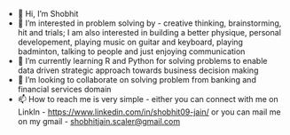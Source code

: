 - 👋 Hi, I’m Shobhit 
- 👀 I’m interested in problem solving by - creative thinking, brainstorming, hit and trials; I am also interested in building a better physique, personal developement, playing music on guitar and keyboard, playing badminton, talking to people and just enjoying communication 
- 🌱 I’m currently learning R and Python for solving problems to enable data driven strategic approach towards business decision making 
- 💞️ I’m looking to collaborate on solving problem from banking and financial services domain 
- 📫 How to reach me is very simple - either you can connect with me on LinkIn - https://www.linkedin.com/in/shobhit09-jain/ or you can mail me on my gmail - shobhitjain.scaler@gmail.com

<!---
shobhitjain09scaler/shobhitjain09scaler is a ✨ special ✨ repository because its `README.md` (this file) appears on your GitHub profile.
You can click the Preview link to take a look at your changes.
--->

